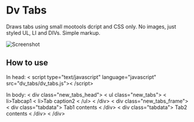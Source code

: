 Dv Tabs
===========

Draws tabs using small mootools dcript and CSS only.
No images, just styled UL, LI and DIVs.
Simple markup.

![Screenshot](http://dv.tibbo.com/dv_tabs/dv_tabs.png)

How to use
----------
In head:
	< script type="text/javascript" language="javascript" src="dv_tabs/dv_tabs.js">< /script>

In body:
        < div class="new_tabs_head">
        < ul class="new_tabs">
        < li>Tabcap1</li>
        < li>Tab caption2</li>
        < /ul>
        < /div>
        < div class="new_tabs_frame">
        < div class="tabdata">
        Tab1 contents
        < /div>
        < div class="tabdata">
        Tab2 contents
        < /div>
        < /div>
